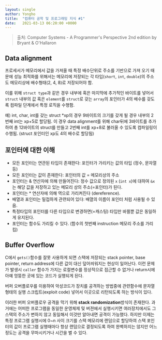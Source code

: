 ```yaml
---
layout: single
author: Yongho
title:  "컴퓨터 공학 및 프로그래밍 지식 #1"
date:   2021-03-13 06:20:00 +0000
---
```


> 출처: Computer Systems - A Programmer's Perspective 2nd edition by Bryant & O'Hallaron

## Data alignment
프로세서가 메모리에서 값을 가져올 때 특정 배수단위로 주소를 기반으로 가져 오기 때문에 성능 최적화를 위해서는 메모리에 저장되는 각 타입(`short`, `int`, `double`)의 주소도 메모리상에 배수형태(2, 4, 8)로 저장되어야 함.

이를 위해 `struct type`과 같은 경우 내부에 혹은 마지막에 추가적인 바이트를 넣어서 `struct` 내부의 값 혹은 `element`를 `struct`로 갖는 `array`의 포인터가 4의 배수를 갖도록 컴파일 단계에서 특정 로직을 수행함. 

예) int, char, int를 갖는 struct *xp의 경우 9바이트의 크기를 갖게 될 경우 내부의 2번째 int는 xp+5로 할당됨. 이 경우 data alignment를 위해 char뒤에 3바이트를 추가하여 총 12바이트의 struct를 만들고 2번째 int를 xp+8로 불러올 수 있도록 컴파일링이 수행됨. (struct 포인터인 xp도 4의 배수로 할당됨)

## 포인터에 대한 이해
- 모든 포인터는 연관된 타입이 존재한다: 포인터가 가리키는 값의 타입 (정수, 문자열 등)
- 모든 포인터는 값이 존재한다: 포인터의 값 = 메모리상의 주소
- 포인터는 & 연산자에 의해 만들어진다: 정수 값으로 정의된 `x` (`int x`)에 대하여 `&x`는 해당 값을 저장하고 있는 메모리 상의 주소(=포인터)가 된다.
- 포인터는 * 연산자에 의해 역으로 가리켜진다 (dereference). 
- 배열과 포인터는 밀접하게 관련되어 있다: 배열의 이름이 포인터 처럼 사용될 수 있음. 
- 특정타입의 포인터를 다른 타입으로 변경하면(=캐스팅) 타입만 바뀔뿐 값은 동일하게 유지된다.
- 포인터는 함수도 가리킬 수 있다. (함수의 첫번째 instruction 메모리 주소를 가리킴)

## Buffer Overflow
C에서 `gets()`함수를 잘못 사용하게 되면 스택에 저장되는 stack pointer, base pointer, return address에 다른 값이 대신 덮어씌워지는 현상이 일어난다. 이런 문제가 발생시 `caller` 함수가 가지는 로컬변수를 정상적으로 접근할 수 없거나 return시에 아예 엉뚱한 곳에 있는 코드가 실행되게 된다.

버퍼 오버플로우를 이용하여 악성코드가 장치를 공격하는 방법중에 관련함수에 문자열 형태의 실행 스크립트(exploit code) 넣어서 이곳으로 리턴되도록 하는 방식이 있다.  

이러한 버퍼 오버플로우 공격을 막기 위해 **stack randomization**방식이 존재한다. 과거에는 어떠한 프로그램을 동일한 운영체제 및 버젼에서 실행시키면 여러장치에서도 그 스택의 주소가 변하지 않고 동일해서 이것만 알아내면 공격이 가능했다. 하지만 이제는 특정 프로그램 실행시에 0~n 사이 크기를 스택 메모리에 랜덤으로 할당하여 스택 포인터의 값이 프로그램 실행때마다 항상 랜덤으로 결정되도록 하여 완벽하지는 않지만 어느 정도는 공격을 무마시키거나 시간을 벌 수 있다.
